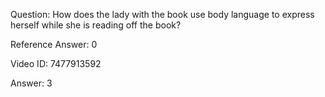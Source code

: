 Question: How does the lady with the book use body language to express herself while she is reading off the book?

Reference Answer: 0

Video ID: 7477913592

Answer: 3

